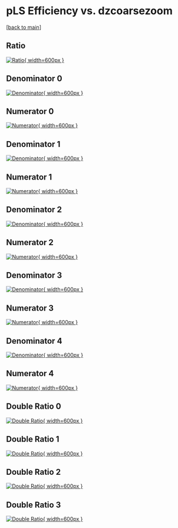 # pLS Efficiency vs. dzcoarsezoom

[[back to main](./)]



## Ratio

[![Ratio](../mtv/var/pLS_loweta_211_-1_eff_dzcoarsezoom.png){ width=600px }](../mtv/var/pLS_loweta_211_-1_eff_dzcoarsezoom.pdf)

## Denominator 0

[![Denominator](../mtv/den/pLS_loweta_211_-1_eff_dzcoarsezoom_den0.png){ width=600px }](../mtv/den/pLS_loweta_211_-1_eff_dzcoarsezoom_den0.pdf)

## Numerator 0

[![Numerator](../mtv/num/pLS_loweta_211_-1_eff_dzcoarsezoom_num0.png){ width=600px }](../mtv/num/pLS_loweta_211_-1_eff_dzcoarsezoom_num0.pdf)

## Denominator 1

[![Denominator](../mtv/den/pLS_loweta_211_-1_eff_dzcoarsezoom_den1.png){ width=600px }](../mtv/den/pLS_loweta_211_-1_eff_dzcoarsezoom_den1.pdf)

## Numerator 1

[![Numerator](../mtv/num/pLS_loweta_211_-1_eff_dzcoarsezoom_num1.png){ width=600px }](../mtv/num/pLS_loweta_211_-1_eff_dzcoarsezoom_num1.pdf)

## Denominator 2

[![Denominator](../mtv/den/pLS_loweta_211_-1_eff_dzcoarsezoom_den2.png){ width=600px }](../mtv/den/pLS_loweta_211_-1_eff_dzcoarsezoom_den2.pdf)

## Numerator 2

[![Numerator](../mtv/num/pLS_loweta_211_-1_eff_dzcoarsezoom_num2.png){ width=600px }](../mtv/num/pLS_loweta_211_-1_eff_dzcoarsezoom_num2.pdf)

## Denominator 3

[![Denominator](../mtv/den/pLS_loweta_211_-1_eff_dzcoarsezoom_den3.png){ width=600px }](../mtv/den/pLS_loweta_211_-1_eff_dzcoarsezoom_den3.pdf)

## Numerator 3

[![Numerator](../mtv/num/pLS_loweta_211_-1_eff_dzcoarsezoom_num3.png){ width=600px }](../mtv/num/pLS_loweta_211_-1_eff_dzcoarsezoom_num3.pdf)

## Denominator 4

[![Denominator](../mtv/den/pLS_loweta_211_-1_eff_dzcoarsezoom_den4.png){ width=600px }](../mtv/den/pLS_loweta_211_-1_eff_dzcoarsezoom_den4.pdf)

## Numerator 4

[![Numerator](../mtv/num/pLS_loweta_211_-1_eff_dzcoarsezoom_num4.png){ width=600px }](../mtv/num/pLS_loweta_211_-1_eff_dzcoarsezoom_num4.pdf)

## Double Ratio 0

[![Double Ratio](../mtv/ratio/pLS_loweta_211_-1_eff_dzcoarsezoom_ratio0.png){ width=600px }](../mtv/ratio/pLS_loweta_211_-1_eff_dzcoarsezoom_ratio0.pdf)

## Double Ratio 1

[![Double Ratio](../mtv/ratio/pLS_loweta_211_-1_eff_dzcoarsezoom_ratio1.png){ width=600px }](../mtv/ratio/pLS_loweta_211_-1_eff_dzcoarsezoom_ratio1.pdf)

## Double Ratio 2

[![Double Ratio](../mtv/ratio/pLS_loweta_211_-1_eff_dzcoarsezoom_ratio2.png){ width=600px }](../mtv/ratio/pLS_loweta_211_-1_eff_dzcoarsezoom_ratio2.pdf)

## Double Ratio 3

[![Double Ratio](../mtv/ratio/pLS_loweta_211_-1_eff_dzcoarsezoom_ratio3.png){ width=600px }](../mtv/ratio/pLS_loweta_211_-1_eff_dzcoarsezoom_ratio3.pdf)

